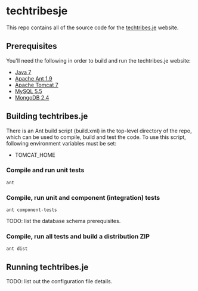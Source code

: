 techtribesje
============

This repo contains all of the source code for the [techtribes.je](http://techtribes.je) website.

## Prerequisites

You'll need the following in order to build and run the techtribes.je website:

- [Java 7](http://www.oracle.com/technetwork/java/javase/downloads/index.html)
- [Apache Ant 1.9](http://ant.apache.org)
- [Apache Tomcat 7](http://tomcat.apache.org)
- [MySQL 5.5](http://www.mysql.com)
- [MongoDB 2.4](http://www.mysql.com)

## Building techtribes.je

There is an Ant build script (build.xml) in the top-level directory of the repo, which can be used to compile, build and test the code. To use this script, following environment variables must be set:

 - TOMCAT_HOME
 
### Compile and run unit tests

````
ant
````

### Compile, run unit and component (integration) tests

````
ant component-tests
````

TODO: list the database schema prerequisites.

### Compile, run all tests and build a distribution ZIP

````
ant dist
````

## Running techtribes.je

TODO: list out the configuration file details.